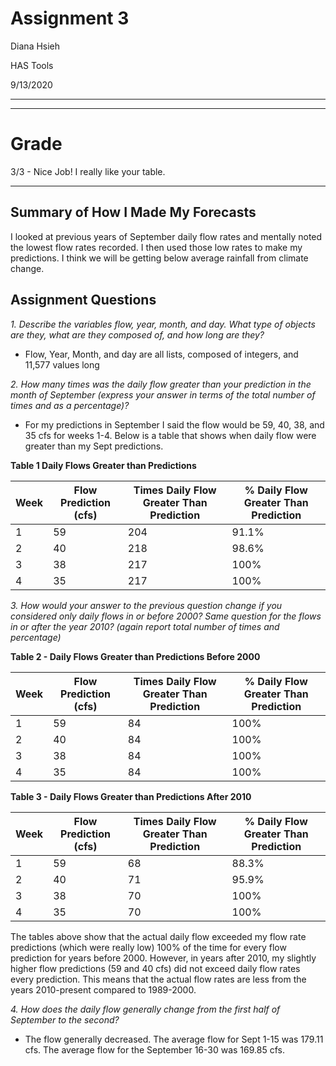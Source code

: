 # Assignment 3
Diana Hsieh

HAS Tools

9/13/2020
- - -

---------
# Grade

3/3 - Nice Job! I really like your table.


---

## Summary of How I Made My Forecasts

I looked at previous years of September daily flow rates and mentally noted the lowest flow rates recorded. I then used those low rates to make my predictions. I think we will be getting below average rainfall from climate change.

## Assignment Questions
*1. Describe the variables flow, year, month, and day. What type of objects are they, what are they composed of, and how long are they?*
- Flow, Year, Month, and day are all lists, composed of integers, and 11,577 values long

*2. How many times was the daily flow greater than your prediction in the month of September (express your answer in terms of the total number of times and as a percentage)?*
- For my predictions in September I said the flow would be 59, 40, 38, and 35 cfs for weeks 1-4. Below is a table that shows when daily flow were greater than my Sept predictions.

**Table 1 Daily Flows Greater than Predictions**

| Week |  Flow Prediction (cfs) | Times Daily Flow Greater Than Prediction  | % Daily Flow Greater Than Prediction|
|--- |  --- |  ---| ---|
|1|59|204|91.1%
|2|40|218|98.6%
|3|38|217|100%
|4|35|217|100%



*3. How would your answer to the previous question change if you considered only daily flows in or before 2000? Same question for the flows in or after the year 2010? (again report total number of times and percentage)*

**Table 2 - Daily Flows Greater than Predictions Before 2000**

| Week |  Flow Prediction (cfs) | Times Daily Flow Greater Than Prediction  | % Daily Flow Greater Than Prediction|
|--- |  --- |  ---| ---|
|1|59|84|100%
|2|40|84|100%
|3|38|84|100%
|4|35|84|100%

**Table 3 - Daily Flows Greater than Predictions After 2010**

| Week |  Flow Prediction (cfs) | Times Daily Flow Greater Than Prediction  | % Daily Flow Greater Than Prediction|
|--- |  --- |  ---| ---|
|1|59|68|88.3%
|2|40|71|95.9%
|3|38|70|100%
|4|35|70|100%

The tables above show that the actual daily flow exceeded my flow rate predictions (which were really low) 100% of the time for every flow prediction for years before 2000. However, in years after 2010, my slightly higher flow predictions (59 and 40 cfs) did not exceed daily flow rates every prediction. This means that the actual flow rates are less from the years 2010-present compared to 1989-2000.

*4. How does the daily flow generally change from the first half of September to the second?*

- The flow generally decreased. The average flow for Sept 1-15 was 179.11 cfs. The average flow for the September 16-30 was 169.85 cfs.
